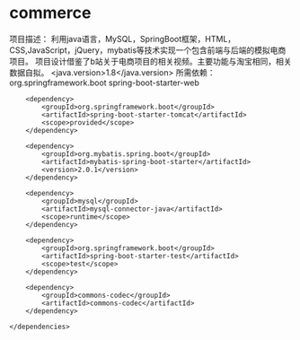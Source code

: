 # commerce
项目描述：
利用java语言，MySQL，SpringBoot框架，HTML，CSS,JavaScript，jQuery，mybatis等技术实现一个包含前端与后端的模拟电商项目。
项目设计借鉴了b站关于电商项目的相关视频。主要功能与淘宝相同，相关数据自拟。
<properties>
	<java.version>1.8</java.version>
</properties>
所需依赖：
	<dependencies>
		<dependency>
			<groupId>org.springframework.boot</groupId>
			<artifactId>spring-boot-starter-web</artifactId>
		</dependency>

		<dependency>
			<groupId>org.springframework.boot</groupId>
			<artifactId>spring-boot-starter-tomcat</artifactId>
			<scope>provided</scope>
		</dependency>
		
		<dependency>
			<groupId>org.mybatis.spring.boot</groupId>
			<artifactId>mybatis-spring-boot-starter</artifactId>
			<version>2.0.1</version>
		</dependency>

		<dependency>
			<groupId>mysql</groupId>
			<artifactId>mysql-connector-java</artifactId>
			<scope>runtime</scope>
		</dependency>
		
		<dependency>
			<groupId>org.springframework.boot</groupId>
			<artifactId>spring-boot-starter-test</artifactId>
			<scope>test</scope>
		</dependency>

		<dependency>
			<groupId>commons-codec</groupId>
			<artifactId>commons-codec</artifactId>
		</dependency>

	</dependencies>
